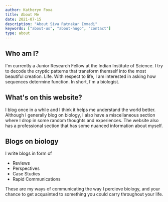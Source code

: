 ```yaml
---
author: Katheryn Foxa
title: About Me
date: 2021-07-15
description: "About Siva Ratnakar Immadi"
keywords: ["about-us", "about-hugo", "contact"]
type: about
---
```


## Who am I?
I'm currently a Junior Research Fellow at the Indian Institute of Science. I try to decode the cryptic patterns that transform themself into the most beautiful creation. Life. With respect to life, I am interested in asking how sequences determine function. In short, I'm a biologist.

## What's on this website?
I blog once in a while and I think it helps me understand the world better. Although I generally blog on biology, I also have a miscellaneous section where I drop in some random thoughts and experiences.
The website also has a professional section that has some nuanced information about myself.

## Blogs on biology
I write blogs in form of
- Reviews
- Perspectives
- Case Studies
- Rapid Communications

These are my ways of communicating the way I percieve biology, and your chance to get acquainted to something you could carry throughout your life.